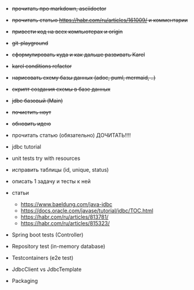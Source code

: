 * ~~прочитать про markdown, asciidoctor~~
* ~~прочитать статью https://habr.com/ru/articles/161009/ и комментарии~~
* ~~привести код на всех компьютерах и origin~~ 
* ~~git-playground~~
* ~~сформулировать куда и как дальше развивать Karel~~
* ~~karel conditions refactor~~


* ~~нарисовать схему базы данных (adoc, puml, mermaid, ..)~~
* ~~скрипт создания схемы в базе данных~~ 
* ~~jdbc базовый (Main)~~
* ~~почистить ноут~~
* ~~обновить идею~~
* прочитать статью (обязательно) ДОЧИТАТЬ!!!!


* jdbc tutorial
* unit tests try with resources
* исправить таблицы (id, unique, status)
* описать 1 задачу и тесты к ней
* статьи
  * https://www.baeldung.com/java-jdbc
  * https://docs.oracle.com/javase/tutorial/jdbc/TOC.html
  * https://habr.com/ru/articles/813781/
  * https://habr.com/ru/articles/815323/


* Spring boot tests (Controller)
* Repository test (in-memory database)
* Testcontainers (e2e test)
* JdbcClient vs JdbcTemplate
* Packaging